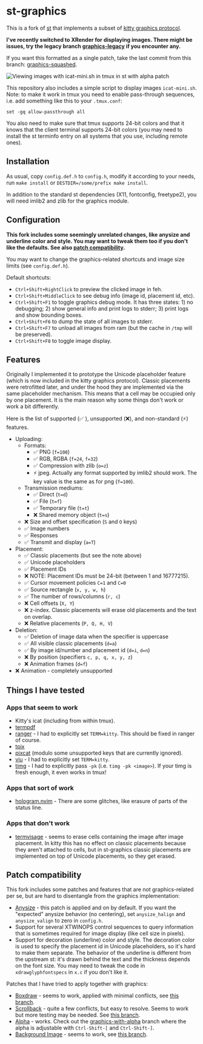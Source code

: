 # st-graphics

This is a fork of [st](https://st.suckless.org/) that implements a subset of
[kitty graphics protocol](https://sw.kovidgoyal.net/kitty/graphics-protocol/).

**I've recently switched to XRender for displaying images. There might be issues,
try the legacy branch
[graphics-legacy](https://github.com/sergei-grechanik/st-graphics/tree/graphics-legacy)
if you encounter any.**

If you want this formatted as a single patch, take the last commit from this
branch: [graphics-squashed](https://github.com/sergei-grechanik/st-graphics/tree/graphics-squashed).

![Viewing images with icat-mini.sh in tmux in st with alpha patch](https://github.com/sergei-grechanik/st-graphics/assets/1084979/039e5d22-f831-4dbd-a10d-58715474c221)

This repository also includes a simple script to display images `icat-mini.sh`.
Note: to make it work in tmux you need to enable pass-through sequences, i.e.
add something like this to your `.tmux.conf`:

    set -gq allow-passthrough all

You also need to make sure that tmux supports 24-bit colors and that it knows
that the client terminal supports 24-bit colors (you may need to install the st
terminfo entry on all systems that you use, including remote ones).

## Installation

As usual, copy `config.def.h` to `config.h`, modify it according to your needs,
run `make install` or `DESTDIR=/some/prefix make install`.

In addition to the standard st dependencies (X11, fontconfig, freetype2),
you will need imlib2 and zlib for the graphics module.

## Configuration

**This fork includes some seemingly unrelated changes, like anysize and
underline color and style. You may want to tweak them too if you don't like the
defaults. See also [patch compatibility](#patch-compatibility).**

You may want to change the graphics-related shortcuts and image size limits (see
`config.def.h`).

Default shortcuts:
- `Ctrl+Shift+RightClick` to preview the clicked image in feh.
- `Ctrl+Shift+MiddleClick` to see debug info (image id, placement id, etc).
- `Ctrl+Shift+F1` to toggle graphics debug mode. It has three states: 1) no
  debugging; 2) show general info and print logs to stderr; 3) print logs and
  show bounding boxes.
- `Ctrl+Shift+F6` to dump the state of all images to stderr.
- `Ctrl+Shift+F7` to unload all images from ram (but the cache in `/tmp` will be
  preserved).
- `Ctrl+Shift+F8` to toggle image display.

## Features

Originally I implemented it to prototype the Unicode placeholder feature (which
is now included in the kitty graphics protocol). Classic placements were
retrofitted later, and under the hood they are implemented via the same
placeholder mechanism. This means that a cell may be occupied only by one
placement.  It is the main reason why some things don't work or work a bit
differently.

Here is the list of supported (✅ ), unsupported (❌), and non-standard (⚡)
features.

- Uploading:
    - Formats:
        - ✅ PNG (`f=100`)
        - ✅ RGB, RGBA (`f=24`, `f=32`)
        - ✅ Compression with zlib (`o=z`)
        - ⚡ jpeg. Actually any format supported by imlib2 should work. The key
          value is the same as for png (`f=100`).
    - Transmission mediums:
        - ✅ Direct (`t=d`)
        - ✅ File (`t=f`)
        - ✅ Temporary file (`t=t`)
        - ❌ Shared memory object (`t=s`)
    - ❌ Size and offset specification (`S` and `O` keys)
    - ✅ Image numbers
    - ✅ Responses
    - ✅ Transmit and display (`a=T`)
- Placement:
    - ✅ Classic placements (but see the note above)
    - ✅ Unicode placeholders
    - ✅ Placement IDs
    - ❌ NOTE: Placement IDs must be 24-bit (between 1 and 16777215).
    - ✅ Cursor movement policies `C=1` and `C=0`
    - ✅ Source rectangle (`x, y, w, h`)
    - ✅ The number of rows/columns (`r, c`)
    - ❌ Cell offsets (`X, Y`)
    - ❌ z-index. Classic placements will erase old placements and the text on
      overlap.
    - ❌ Relative placements (`P, Q, H, V`)
- Deletion:
    - ✅ Deletion of image data when the specifier is uppercase
    - ✅ All visible classic placements (`d=a`)
    - ✅ By image id/number and placement id (`d=i`, `d=n`)
    - ❌ By position (specifiers `c, p, q, x, y, z`)
    - ❌ Animation frames (`d=f`)
- ❌ Animation - completely unsupported

## Things I have tested

### Apps that seem to work
- Kitty's icat (including from within tmux).
- [termpdf](https://github.com/dsanson/termpdf.py)
- [ranger](https://github.com/ranger/ranger) - I had to explicitly set
  `TERM=kitty`. This should be fixed in ranger of course.
- [tpix](https://github.com/jesvedberg/tpix)
- [pixcat](https://github.com/mirukana/pixcat) (modulo some unsupported keys
  that are currently ignored).
- [viu](https://github.com/atanunq/viu) - I had to explicitly set
  `TERM=kitty`.
- [timg](https://github.com/hzeller/timg) - I had to explicitly pass `-pk`
  (i.e. `timg -pk <image>`). If your timg is fresh enough, it even works in
  tmux!

### Apps that sort of work
- [hologram.nvim](https://github.com/edluffy/hologram.nvim) - There are some
  glitches, like erasure of parts of the status line.

### Apps that don't work
- [termvisage](https://github.com/AnonymouX47/termvisage) - seems to erase
  cells containing the image after image placement. In kitty this has no effect
  on classic placements because they aren't attached to cells, but in
  st-graphics classic placements are implemented on top of Unicode placements,
  so they get erased.

## Patch compatibility

This fork includes some patches and features that are not graphics-related
per se, but are hard to disentangle from the graphics implementation:
- [Anysize](https://st.suckless.org/patches/anysize/) - this patch is applied
  and on by default. If you want the "expected" anysize behavior (no centering),
  set `anysize_halign` and `anysize_valign` to zero in `config.h`.
- Support for several XTWINOPS control sequences to query information that is
  sometimes required for image display (like cell size in pixels).
- Support for decoration (underline) color and style. The decoration color is
  used to specify the placement id in Unicode placeholders, so it's hard to make
  them separate. The behavior of the underline is different from the upstream
  st: it's drawn behind the text and the thickness depends on the font size. You
  may need to tweak the code in `xdrawglyphfontspecs` in `x.c` if you don't like
  it.

Patches that I have tried to apply together with graphics:
- [Boxdraw](https://st.suckless.org/patches/boxdraw) - seems to work, applied
  with minimal conflicts, see
  [this branch](https://github.com/sergei-grechanik/st-graphics/tree/graphics-with-boxdraw).
- [Scrollback](https://st.suckless.org/patches/scrollback) - quite a few
  conflicts, but easy to resolve. Seems to work but more testing may be needed.
  See [this branch](https://github.com/sergei-grechanik/st-graphics/tree/graphics-with-scrollback).
- [Alpha](https://st.suckless.org/patches/alpha) - works. Check out the
  [graphics-with-alpha](https://github.com/sergei-grechanik/st-graphics/tree/graphics-with-alpha)
  branch where the alpha is adjustable with `Ctrl-Shift-[` and `Ctrl-Shift-]`.
- [Background Image](https://st.suckless.org/patches/background_image) - seems
  to work, see
  [this branch](https://github.com/sergei-grechanik/st-graphics/tree/graphics-with-background-image).
